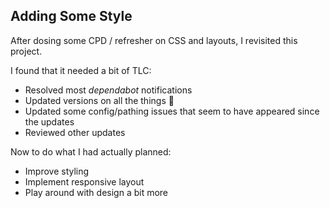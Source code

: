 ## Adding Some Style

After dosing some CPD / refresher on CSS and layouts, I revisited this project.

I found that it needed a bit of TLC:

 - Resolved most *dependabot* notifications
 - Updated versions on all the things 🎉
 - Updated some config/pathing issues that seem to have appeared since the updates
 - Reviewed other updates

 Now to do what I had actually planned:

 - Improve styling
 - Implement responsive layout
 - Play around with design a bit more